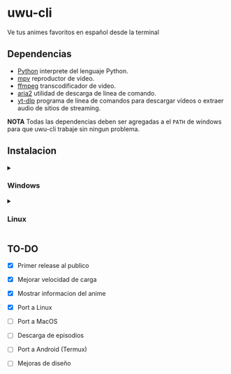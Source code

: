 <h1>uwu-cli</h1>
Ve tus animes favoritos en español desde la terminal

 <h2>Dependencias</h2>

 - [Python](https://www.python.org/downloads/) interprete del lenguaje Python.
 - [mpv](https://sourceforge.net/projects/mpv-player-windows/files/64bit-v3/) reproductor de video.
 - [ffmpeg](https://ffmpeg.org/download.html) transcodificador de video.
 - [aria2](https://aria2.github.io/) utilidad de descarga de línea de comando.
 - [yt-dlp](https://github.com/yt-dlp/yt-dlp) programa de línea de comandos para descargar vídeos o extraer audio de sitios de streaming.

 **NOTA** Todas las dependencias deben ser agregadas a el `PATH` de windows para que uwu-cli trabaje sin ningun problema.

 <h2>Instalacion</h2>

 <details><summary><h3>Windows</h3></summary>
 
 <br>

 **Requisitos**
 - Install <a href="https://scoop.sh/" target='_blank'>Scoop</a>.
 - Install <a href="https://apps.microsoft.com/detail/9n8g5rfz9xk3?hl=en-us&gl=US" target='_blank'>Terminal Preview</a>.

 ```sh
 scoop install git && scoop bucket add extras
 scoop install git python mpv ffmpeg-shared aria2 yt-dlp https://github.com/NightDarkness/uwu-cli/releases/download/0.2/uwu-cli.json
 python3 -m pip install lxml cloudscraper bs4 keyboard soupsieve
 ```

 <h2>Actualizacion</h2>

 ```sh
 scoop uninstall uwu-cli
 scoop install https://github.com/NightDarkness/uwu-cli/releases/download/0.2/uwu-cli.json
 ```

 ## Uso
 
  **En una terminal nueva**
 
 - uwu-cli [Nombre-del-anime]    Ejemplo : uwu-cli Jujutsu-kaisen
 - uwu-cli [comando]             Ejemplo : uwu-cli -h

</details>
<details><summary><h3>Linux</h3></summary>

   <br>

   **Requisitos**

   <details><summary>Debian</summary>

   ```sh
   sudo apt-get update && apt-get upgrade
   sudo apt install mpv python3-pip git
   python3 -m pip install lxml cloudscraper bs4 keyboard soupsieve
   ```
   </details>

   <details><summary>Kali</summary>

   ```sh
   sudo apt update && sudo dist-upgrade -y
   sudo apt install mpv python3-pip git
   python3 -m pip install lxml cloudscraper bs4 keyboard soupsieve
   ```
   </details>

   <br>

   **Descarga**

   ```sh
   git clone https://github.com/NightDarkness/uwu-cli.git && cd uwu-cli
   sudo chmod +x uwu-cli.sh
   ```

   ## Uso
   
   - ./uwu-cli.sh [Nombre-del-anime]    Ejemplo : ./uwu-cli.sh Jujutsu-kaisen
   - ./uwu-cli.sh [comando]             Ejemplo : ./uwu-cli.sh -h

   **NOTA** Puedes agregar el script a PATH para evitar escribir "./" cada vez que quieras usar el programa.

 </details>
</details>

## TO-DO

- [X] Primer release al publico
- [X] Mejorar velocidad de carga
- [X] Mostrar informacion del anime
- [X] Port a Linux
- [ ] Port a MacOS
- [ ] Descarga de episodios
- [ ] Port a Android (Termux)
- [ ] Mejoras de diseño

